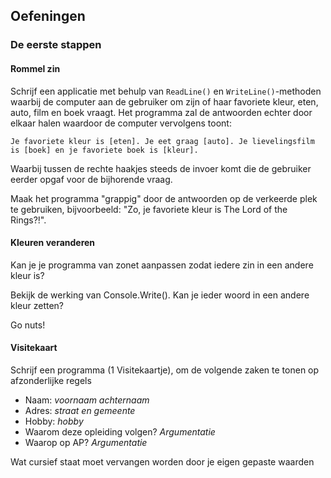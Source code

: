 ## Oefeningen

### De eerste stappen 

#### Rommel zin

Schrijf een applicatie met behulp van ``ReadLine()`` en ``WriteLine()``-methoden waarbij de computer aan de gebruiker om zijn of haar favoriete kleur, eten, auto, film en boek vraagt. Het programma zal de antwoorden echter door elkaar halen waardoor de computer vervolgens toont: 

```text
Je favoriete kleur is [eten]. Je eet graag [auto]. Je lievelingsfilm is [boek] en je favoriete boek is [kleur].
```

Waarbij tussen de rechte haakjes steeds de invoer komt die de gebruiker eerder opgaf voor de bijhorende vraag.

Maak het programma "grappig" door de antwoorden op de verkeerde plek te gebruiken, bijvoorbeeld: "Zo, je favoriete kleur is The Lord of the Rings?!".

#### Kleuren veranderen

Kan je je programma van zonet aanpassen zodat iedere zin in een andere kleur is?

Bekijk de werking van Console.Write(). Kan je ieder woord in een andere kleur zetten?

Go nuts!

#### Visitekaart

Schrijf een programma (1 Visitekaartje), om de volgende zaken te tonen op afzonderlijke regels
* Naam: *voornaam achternaam*
* Adres: *straat en gemeente* 
* Hobby: *hobby*
* Waarom deze opleiding volgen? *Argumentatie*
* Waarop op AP? *Argumentatie*

Wat cursief staat moet  vervangen worden door je eigen gepaste waarden
